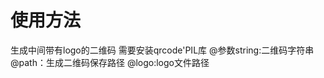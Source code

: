 使用方法
==================
生成中间带有logo的二维码
     需要安装qrcode'PIL库
     @参数string:二维码字符串
     @path：生成二维码保存路径
     @logo:logo文件路径
